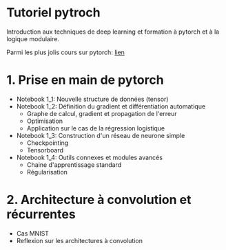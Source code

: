# Tutoriel pytroch

Introduction aux techniques de deep learning et formation à pytorch et à la logique modulaire.

Parmi les plus jolis cours sur pytorch: [lien](https://uvadlc-notebooks.readthedocs.io/en/latest/)

# 1. Prise en main de pytorch

* Notebook 1_1: Nouvelle structure de données (tensor)
* Notebook 1_2: Définition du gradient et différentiation automatique
    * Graphe de calcul, gradient et propagation de l'erreur
    * Optimisation 
    * Application sur le cas de la régression logistique
* Notebook 1_3: Construction d'un réseau de neurone simple
    * Checkpointing
    * Tensorboard
* Notebook 1_4: Outils connexes et modules avancés
    * Chaine d'apprentissage standard
    * Régularisation


# 2. Architecture à convolution et récurrentes

* Cas MNIST
* Reflexion sur les architectures à convolution
